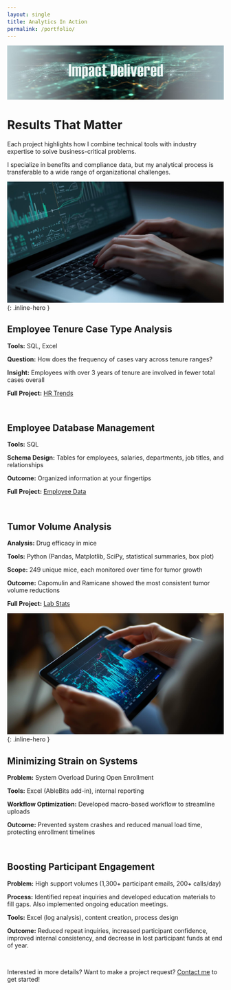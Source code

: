 ```yaml
---
layout: single
title: Analytics In Action
permalink: /portfolio/
---
```


<div class="hero-image">
  <img src="/assets/images/portfolio_top_page.jpg" alt="Data-driven decisions">
</div>

# Results That Matter

Each project highlights how I combine technical tools with industry expertise to solve business-critical problems.

I specialize in benefits and compliance data, but my analytical process is transferable to a wide range of organizational challenges.
 
![Hands on a Keyboard](/assets/images/portfolio_page_2.jpg){: .inline-hero }

## Employee Tenure Case Type Analysis

**Tools:** SQL, Excel

**Question:** How does the frequency of cases vary across tenure ranges?

**Insight:** Employees with over 3 years of tenure are involved in fewer total cases overall

**Full Project:** [HR Trends](https://github.com/JerricaRaemer/hr_trends_sql)

<br>

## Employee Database Management

**Tools:** SQL

**Schema Design:** Tables for employees, salaries, departments, job titles, and relationships

**Outcome:** Organized information at your fingertips

**Full Project:** [Employee Data](https://github.com/JerricaRaemer/employee_data_sql)

<br>

## Tumor Volume Analysis

**Analysis:** Drug efficacy in mice

**Tools:** Python (Pandas, Matplotlib, SciPy, statistical summaries, box plot)

**Scope:** 249 unique mice, each monitored over time for tumor growth

**Outcome:** Capomulin and Ramicane showed the most consistent tumor volume reductions

**Full Project:** [Lab Stats](https://github.com/JerricaRaemer/lab_stats_python)

![Graphs](/assets/images/portfolio_page_1.jpg){: .inline-hero }

## Minimizing Strain on Systems

**Problem:** System Overload During Open Enrollment

**Tools:** Excel (AbleBits add-in), internal reporting

**Workflow Optimization:** Developed macro-based workflow to streamline uploads

**Outcome:** Prevented system crashes and reduced manual load time, protecting enrollment timelines

<br>

## Boosting Participant Engagement

**Problem:** High support volumes (1,300+ participant emails, 200+ calls/day)

**Process:** Identified repeat inquiries and developed education materials to fill gaps. Also implemented ongoing education meetings.

**Tools:** Excel (log analysis), content creation, process design

**Outcome:** Reduced repeat inquiries, increased participant confidence, improved internal consistency, and decrease in lost participant funds at end of year.

<br>

Interested in more details? Want to make a project request? [Contact me](contact.md) to get started!

